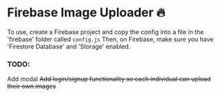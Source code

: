 # Firebase Image Uploader 🔥

To use, create a Firebase project and copy the config into a file in the 'firebase' folder called `config.js`
Then, on Firebase, make sure you have 'Firestore Database' and 'Storage' enabled.

### TODO:

Add modal
~~Add login/signup functionality so each individual can upload their own images~~











